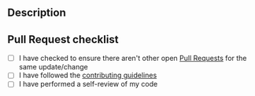 ## Description

<!-- Please provide a description of your changes including numbers of any relevant issues -->

## Pull Request checklist

- [ ] I have checked to ensure there aren't other open [Pull Requests](../../../pulls) for the same update/change
- [ ] I have followed the [contributing guidelines](../docs/blob/main/CONTRIBUTING.md)
- [ ] I have performed a self-review of my code
